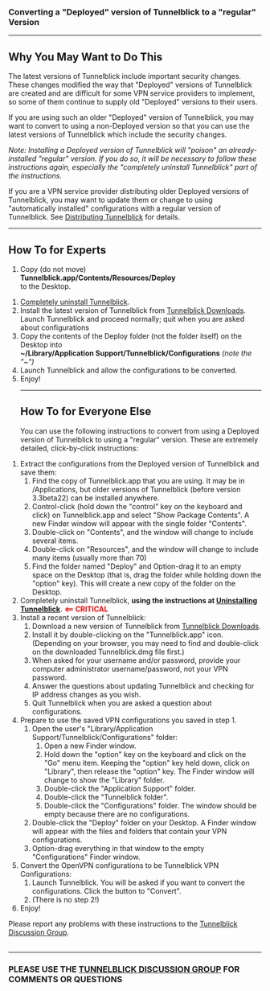 <h3>Converting a "Deployed" version of Tunnelblick to a "regular" Version</h3>




---

## Why You May Want to Do This ##

The latest versions of Tunnelblick include important security changes. These changes modified the way that "Deployed" versions of Tunnelblick are created and are difficult for some VPN service providers to implement, so some of them continue to supply old "Deployed" versions to their users.

If you are using such an older "Deployed" version of Tunnelblick, you may want to convert to using a non-Deployed version so that you can use the latest versions of Tunnelblick which include the security changes.

_Note: Installing a Deployed version of Tunnelblick will "poison" an already-installed "regular" version. If you do so, it will be necessary to follow these instructions again, especially the "completely uninstall Tunnelblick" part of the instructions._

If you are a VPN service provider distributing older Deployed versions of Tunnelblick, you may want to update them or change to using "automatically installed" configurations with a regular version of Tunnelblick. See [Distributing Tunnelblick](cDistribute.md) for details.


---

## How To for Experts ##
  1. Copy (do not move)<br><b>Tunnelblick.app/Contents/Resources/Deploy</b><br>to the Desktop.<br>
<ol><li><a href='cInstall#Uninstalling_Tunnelblick.md'>Completely uninstall Tunnelblick</a>.<br>
</li><li>Install the latest version of Tunnelblick from <a href='DownloadsEntry.md'>Tunnelblick Downloads</a>. Launch Tunnelblick and proceed normally; quit when you are asked about configurations<br>
</li><li>Copy the contents of the Deploy folder (not the folder itself) on the Desktop into<br> <b>~/Library/Application Support/Tunnelblick/Configurations</b> <i>(note the "~")</i>
</li><li>Launch Tunnelblick and allow the configurations to be converted.<br>
</li><li>Enjoy!<br>
<hr />
<h2>How To for Everyone Else</h2>
You can use the following instructions to convert from using a Deployed version of Tunnelblick to using a "regular" version. These are extremely detailed, click-by-click instructions:</li></ol>

<ol><li>Extract the configurations from the Deployed version of Tunnelblick and save them:<br>
<ol><li>Find the copy of Tunnelblick.app that you are using. It may be in /Applications, but older versions of Tunnelblick (before version 3.3beta22) can be installed anywhere.<br>
</li><li>Control-click (hold down the "control" key on the keyboard and click) on Tunnelblick.app and select "Show Package Contents". A new Finder window will appear with the single folder "Contents".<br>
</li><li>Double-click on "Contents", and the window will change to include several items.<br>
</li><li>Double-click on "Resources", and the window will change to include many items (usually more than 70)<br>
</li><li>Find the folder named "Deploy" and Option-drag it to an empty space on the Desktop (that is, drag the folder while holding down the "option" key). This will create a new copy of the folder on the Desktop.<br>
</li></ol></li><li>Completely uninstall Tunnelblick, <b>using the instructions at <a href='cInstall#Uninstalling_Tunnelblick.md'>Uninstalling Tunnelblick</a></b>. <font color='red'><b><== CRITICAL</b></font>
</li><li>Install a recent version of Tunnelblick:<br>
<ol><li>Download a new version of Tunnelblick from <a href='DownloadsEntry.md'>Tunnelblick Downloads</a>.<br>
</li><li>Install it by double-clicking on the "Tunnelblick.app" icon. (Depending on your browser, you may need to find and double-click on the downloaded Tunnelblick.dmg file first.)<br>
</li><li>When asked for your username and/or password, provide your computer administrator username/password, not your VPN password.<br>
</li><li>Answer the questions about updating Tunnelblick and checking for IP address changes as you wish.<br>
</li><li>Quit Tunnelblick when you are asked a question about configurations.<br>
</li></ol></li><li>Prepare to use the saved VPN configurations you saved in step 1.<br>
<ol><li>Open the user's "Library/Application Support/Tunnelblick/Configurations" folder:<br>
<ol><li>Open a new Finder window.<br>
</li><li>Hold down the "option" key on the keyboard and click on the "Go" menu item. Keeping the "option" key held down, click on "Library", then release the "option" key. The Finder window will change to show the "Library" folder.<br>
</li><li>Double-click the "Application Support" folder.<br>
</li><li>Double-click the "Tunnelblick folder".<br>
</li><li>Double-click the "Configurations" folder. The window should be empty because there are no configurations.<br>
</li></ol></li><li>Double-click the "Deploy" folder on your Desktop. A Finder window will appear with the files and folders that contain your VPN configurations.<br>
</li><li>Option-drag everything in that window to the empty "Configurations" Finder window.<br>
</li></ol></li><li>Convert the OpenVPN configurations to be Tunnelblick VPN Configurations:<br>
<ol><li>Launch Tunnelblick. You will be asked if you want to convert the configurations. Click the button to "Convert".<br>
</li><li>(There is no step 2!)<br>
</li></ol></li><li>Enjoy!</li></ol>

Please report any problems with these instructions to the <a href='https://groups.google.com/forum/#!forum/tunnelblick-discuss'>Tunnelblick Discussion Group</a>.<br>
<br>
<hr />

<h3>PLEASE USE THE <a href='https://groups.google.com/forum/#!forum/tunnelblick-discuss'>TUNNELBLICK DISCUSSION GROUP</a> FOR COMMENTS OR QUESTIONS</h3>